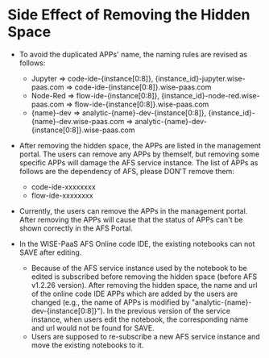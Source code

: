 # Side Effect of Removing the Hidden Space

* To avoid the duplicated APPs' name, the naming rules are revised as follows:
    - Jupyter => code-ide-{instance[0:8]}, {instance_id}-jupyter.wise-paas.com => code-ide-{instance[0:8]}.wise-paas.com
    - Node-Red => flow-ide-{instance[0:8]}, {instance_id}-node-red.wise-paas.com => flow-ide-{instance[0:8]}.wise-paas.com
    - {name}-dev => analytic-{name}-dev-{instance[0:8]}, {instance_id}-{name}-dev.wise-paas.com => analytic-{name}-dev-{instance[0:8]}.wise-paas.com

* After removing the hidden space, the APPs are listed in the management portal. The users can remove any APPs by themself, but removing some specific APPs will damage the AFS service instance. The list of APPs as follows are the dependency of AFS, please DON'T remove them:
	- code-ide-xxxxxxxx
	- flow-ide-xxxxxxxx   

* Currently, the users can remove the APPs in the management portal. After removing the APPs will cause that the status of APPs can't be shown correctly in the AFS Portal.    

* In the WISE-PaaS AFS Online code IDE, the existing notebooks can not SAVE after editing.   
	- Because of the AFS service instance used by the notebook to be edited is subscribed before removing the hidden space (before AFS v1.2.26 version). After removing the hidden space, the name and url of the online code IDE APPs which are added by the users are changed (e.g., the name of APPs is modified by "analytic-{name}-dev-{instance[0:8]}"). In the previous version of the service instance, when users edit the notebook, the corresponding name and url would not be found for SAVE.
	- Users are supposed to re-subscribe a new AFS service instance and move the existing notebooks to it.


